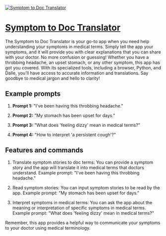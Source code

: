 [![Symptom to Doc Translator](https://files.oaiusercontent.com/file-NRPl1Yjlc1HMTqFzeECwDB3s?se=2123-10-17T00%3A49%3A05Z&sp=r&sv=2021-08-06&sr=b&rscc=max-age%3D31536000%2C%20immutable&rscd=attachment%3B%20filename%3D143cb7be-c794-49a4-98e0-21398faa8a57.png&sig=9cIz8kJofjLlPTu7SH1VLaF3FFhq4Ec%2Bf9hkGF3M9tk%3D)](https://chat.openai.com/g/g-8kS5DH7p4-symptom-to-doc-translator)

# [Symptom to Doc Translator](https://chat.openai.com/g/g-8kS5DH7p4-symptom-to-doc-translator)

The Symptom to Doc Translator is your go-to app when you need help understanding your symptoms in medical terms. Simply tell the app your symptoms, and it will provide you with clear explanations that you can share with your doctor. No more confusion or guessing! Whether you have a throbbing headache, an upset stomach, or any other symptom, this app has got you covered. With its specialized tools, including a browser, Python, and Dalle, you'll have access to accurate information and translations. Say goodbye to medical jargon and hello to clarity!

## Example prompts

1. **Prompt 1:** "I've been having this throbbing headache."

2. **Prompt 2:** "My stomach has been upset for days."

3. **Prompt 3:** "What does 'feeling dizzy' mean in medical terms?"

4. **Prompt 4:** "How to interpret 'a persistent cough'?"

## Features and commands

1. Translate symptom stories to doc terms: You can provide a symptom story and the app will translate it into medical terms that doctors understand. Example prompt: "I've been having this throbbing headache."

2. Read symptom stories: You can input symptom stories to be read by the app. Example prompt: "My stomach has been upset for days."

3. Interpret symptoms in medical terms: You can ask the app about the meaning or interpretation of specific symptoms in medical terms. Example prompt: "What does 'feeling dizzy' mean in medical terms?"

Remember, this app provides a helpful way to communicate your symptoms to your doctor using medical terminology.